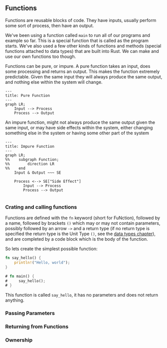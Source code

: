Functions
---------

Functions are reusable blocks of code. They have inputs, usually perform some sort of process, then have an output.

We've been using a function called `main` to run all of our programs and example so far. This is a special function
that is called as the program starts. We've also used a few other kinds of functions and methods (special functions
attached to data types) that are built into Rust. We can make and use our own functions too though.

Functions can be pure, or impure. A pure function takes an input, does some processing and returns an output. This makes
the function extremely predictable. Given the same input they will always produce the same output, and nothing else
within the system will change. 

```mermaid
---
title: Pure Function
---
graph LR;
    Input --> Process
    Process --> Output
```

An impure function, might not always produce the same output given the same input, or may have side effects within the
system, either changing something else in the system or having some other part of the system 

```mermaid
---
title: Impure Function
---
graph LR;
%%    subgraph Function;
%%        direction LR
%%    end
    Input & Output ~~~ SE
    
    Process <--> SE["Side Effect"]
        Input --> Process
        Process --> Output
    
```

### Crating and calling functions

Functions are defined with the `fn` keyword (short for FuNction), followed by a name, followed by brackets `()` which
may or may not contain parameters, possibly followed by an arrow `->` and a return type (if no return type is specified
the return type is the Unit Type `()`, see the [data types chapter](./data-types.md)), and are completed by a code
block which is the body of the function.

So lets create the simplest possible function:

```rust
fn say_hello() {
    println!("Hello, world");
}

# fn main() {
#     say_hello();
# }
```

This function is called `say_hello`, it has no parameters and does not return anything.

### Passing Parameters

### Returning from Functions

### Ownership
